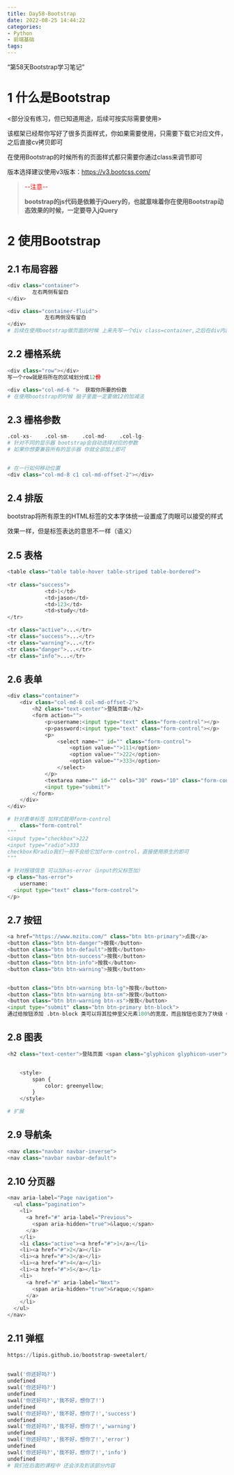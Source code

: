 ```yaml
---
title: Day58-Bootstrap
date: 2022-08-25 14:44:22
categories:
- Python
- 前端基础
tags:
---
```


“第58天Bootstrap学习笔记”

# 1 什么是Bootstrap

<部分没有练习，但已知道用途，后续可按实际需要使用>

该框架已经帮你写好了很多页面样式，你如果需要使用，只需要下载它对应文件，之后直接cv拷贝即可

在使用Bootstrap的时候所有的页面样式都只需要你通过class来调节即可

版本选择建议使用v3版本：<https://v3.bootcss.com/>

><font color=red>--注意--</font>
>
>**bootstrap的js代码是依赖于jQuery的，也就意味着你在使用Bootstrap动态效果的时候，一定要导入jQuery**

# 2 使用Bootstrap

## 2.1 布局容器

```python
<div class="container">
    	左右两侧有留白
</div>

<div class="container-fluid">
			左右两侧没有留白
</div>
# 后续在使用bootstrap做页面的时候 上来先写一个div class=container,之后在div内部书写页面
```

##  2.2 栅格系统

```python
<div class="row"></div>
写一个row就是将所在的区域划分成12份

<div class="col-md-6 ">  获取你所要的份数
# 在使用bootstrap的时候 脑子里面一定要做12的加减法
```

## 2.3 栅格参数

```python
.col-xs-	.col-sm-	.col-md-	.col-lg-
# 针对不同的显示器 bootstrap会自动选择对应的参数
# 如果你想要兼容所有的显示器 你就全部加上即可


# 在一行如何移动位置
<div class="col-md-8 c1 col-md-offset-2"></div>
```

## 2.4 排版

bootstrap将所有原生的HTML标签的文本字体统一设置成了肉眼可以接受的样式

效果一样，但是标签表达的意思不一样（语义）

## 2.5 表格

```python
<table class="table table-hover table-striped table-bordered">
		
<tr class="success">
            <td>1</td>
            <td>jason</td>
            <td>123</td>
            <td>study</td>
</tr>

<tr class="active">...</tr>
<tr class="success">...</tr>
<tr class="warning">...</tr>
<tr class="danger">...</tr>
<tr class="info">...</tr>
```

## 2.6 表单

```python
<div class="container">
    <div class="col-md-8 col-md-offset-2">
        <h2 class="text-center">登陆页面</h2>
        <form action="">
            <p>username:<input type="text" class="form-control"></p>
            <p>password:<input type="text" class="form-control"></p>
            <p>
                <select name="" id="" class="form-control">
                    <option value="">111</option>
                    <option value="">222</option>
                    <option value="">333</option>
                </select>
            </p>
            <textarea name="" id="" cols="30" rows="10" class="form-control"></textarea>
            <input type="submit">
        </form>
    </div>
</div>

# 针对表单标签 加样式就用form-control
	class="form-control"
"""
<input type="checkbox">222
<input type="radio">333
checkbox和radio我们一般不会给它加form-control，直接使用原生的即可
"""

# 针对报错信息 可以加has-error（input的父标签加）
<p class="has-error">
	username:
  <input type="text" class="form-control">
</p>
```

## 2.7 按钮

```python
<a href="https://www.mzitu.com/" class="btn btn-primary">点我</a>
<button class="btn btn-danger">按我</button>
<button class="btn btn-default">按我</button>
<button class="btn btn-success">按我</button>
<button class="btn btn-info">按我</button>
<button class="btn btn-warning">按我</button>


<button class="btn btn-warning btn-lg">按我</button>
<button class="btn btn-warning btn-sm">按我</button>
<button class="btn btn-warning btn-xs">按我</button>
<input type="submit" class="btn btn-primary btn-block">  
通过给按钮添加 .btn-block 类可以将其拉伸至父元素100%的宽度，而且按钮也变为了块级（block）元素。
```

## 2.8 图表

```python
<h2 class="text-center">登陆页面 <span class="glyphicon glyphicon-user"></span></h2>


    <style>
        span {
            color: greenyellow;
        }
    </style>

# 扩展
```

## 2.9 导航条

```python
<nav class="navbar navbar-inverse">
<nav class="navbar navbar-default">
```

## 2.10 分页器

```python
<nav aria-label="Page navigation">
  <ul class="pagination">
    <li>
      <a href="#" aria-label="Previous">
        <span aria-hidden="true">&laquo;</span>
      </a>
    </li>
    <li class="active"><a href="#">1</a></li>
    <li><a href="#">2</a></li>
    <li><a href="#">3</a></li>
    <li><a href="#">4</a></li>
    <li><a href="#">5</a></li>
    <li>
      <a href="#" aria-label="Next">
        <span aria-hidden="true">&raquo;</span>
      </a>
    </li>
  </ul>
</nav>
```

## 2.11 弹框

```python
https://lipis.github.io/bootstrap-sweetalert/
  
  
swal('你还好吗?')
undefined
swal('你还好吗?')
undefined
swal('你还好吗?','我不好，想你了!')
undefined
swal('你还好吗?','我不好，想你了!','success')
undefined
swal('你还好吗?','我不好，想你了!','warning')
undefined
swal('你还好吗?','我不好，想你了!','error')
undefined
swal('你还好吗?','我不好，想你了!','info')
undefined
# 我们在后面的课程中 还会涉及到该部分内容
```

